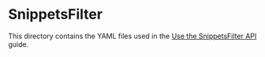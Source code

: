 # SnippetsFilter

This directory contains the YAML files used in the [Use the SnippetsFilter API](https://docs.nginx.com/nginx-gateway-fabric/how-to/traffic-management/snippets/) guide.
